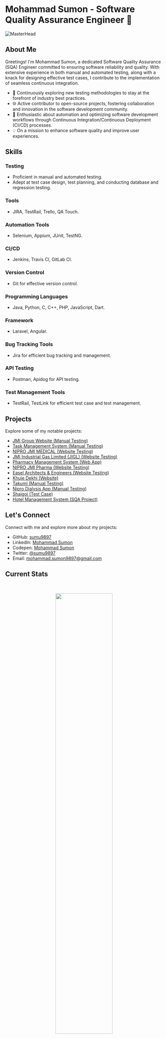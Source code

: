 # Mohammad Sumon - Software Quality Assurance Engineer 👋
![MasterHead](https://e0.pxfuel.com/wallpapers/460/450/desktop-wallpaper-qa-best-practices-to-deliver-stable-software-quality-assurance.jpg)
## About Me

Greetings! I'm Mohammad Sumon, a dedicated Software Quality Assurance (SQA) Engineer committed to ensuring software reliability and quality. With extensive experience in both manual and automated testing, along with a knack for designing effective test cases, I contribute to the implementation of seamless continuous integration.

- 🔬 Continuously exploring new testing methodologies to stay at the forefront of industry best practices.
- 🌐 Active contributor to open-source projects, fostering collaboration and innovation in the software development community.
- 🚀 Enthusiastic about automation and optimizing software development workflows through Continuous Integration/Continuous Deployment (CI/CD) processes.
- 💡 On a mission to enhance software quality and improve user experiences.

## Skills

### Testing
- Proficient in manual and automated testing.
- Adept at test case design, test planning, and conducting database and regression testing.

### Tools
- JIRA, TestRail, Trello, QA Touch.

### Automation Tools
- Selenium, Appium, JUnit, TestNG.

### CI/CD
- Jenkins, Travis CI, GitLab CI.

### Version Control
- Git for effective version control.

### Programming Languages
- Java, Python, C, C++, PHP, JavaScript, Dart.

### Framework
- Laravel, Angular.

### Bug Tracking Tools
- Jira for efficient bug tracking and management.

### API Testing
- Postman, Apidog for API testing.

### Test Management Tools
- TestRail, TestLink for efficient test case and test management.

## Projects

Explore some of my notable projects:

- [JMI Group Website (Manual Testing)](https://github.com/sumu9897/JMI-Group-Test)
- [Task Management System (Manual Testing)](https://github.com/sumu9897/Task-Management)
- [NIPRO JMI MEDICAL (Website Testing)](https://github.com/sumu9897/NIPRO-JMI-MEDICAL)
- [JMI Industrial Gas Limited (JIGL) (Website Testing)](https://github.com/sumu9897/JMI-Gas)
- [Pharmacy Management System (Web App)](https://github.com/sumu9897/Pharmacy-M-S)
- [NIPRO JMI Pharma (Website Testing)](https://github.com/sumu9897/NIPRO-JMI-Pharma)
- [Easel Architects & Engineers (Website Testing)](https://github.com/sumu9897/Easel-Architects)
- [Khuje Dekhi (Website)](https://khujedekhi.com/)
- [Takumi (Manual Testing)](https://github.com/sumu9897/Takumi)
- [Nipro Dialysis App (Manual Testing)](https://github.com/sumu9897/Nipro-Dialysis-App)
- [Shajgoj (Test Case)](https://github.com/sumu9897/Test-Case/tree/main/Shajgoj)
- [Hotel Management System (SQA Project)](https://github.com/sumu9897/S-Q-T)

## Let's Connect

Connect with me and explore more about my projects:
- GitHub: [sumu9897](https://github.com/sumu9897)
- LinkedIn: [Mohammad Sumon](https://www.linkedin.com/in/md-sumon9897/)
- Codepen: [Mohammad Sumon](https://codepen.io/mohammad-sumu)
- Twitter: [@sumu9897](https://twitter.com/sumu9897)
- Email: mohammad.sumon9897@gmail.com

## Current Stats

<br />
<p align="center">
  <img width="60%" src="https://github-readme-streak-stats.herokuapp.com?user=sumu9897&theme=aura&fire=EB5454)](https://git.io/streak-stats" />
</p>


## GitHub Stats

![Mohammad Sumon's GitHub Stats](https://github-readme-stats.vercel.app/api?username=sumu9897&show_icons=true&count_private=true&hide=contribs)
![Top Langs](https://github-readme-stats.vercel.app/api/top-langs/?username=sumu9897&layout=compact)

## Current overview
<div>
<div align="center">
<a href="https://app.daily.dev/mohammadsumon"><img src="https://api.daily.dev/devcards/ebba5d4d9f5f41e1a77ca91663611c21.png?r=qie" width="400" alt="Mohammad Sumon's Dev Card"/></a></div>

## Profile Views

![Profile Views](https://komarev.com/ghpvc/?username=sumu9897&color=brightgreen)

<p align="left">
  <a href="https://github.com/ryo-ma/github-profile-trophy">
    <img src="https://github-profile-trophy.vercel.app/?username=sumu9897" alt="sumu9897" />
  </a>
</p>

<p align="left">
  <a href="https://twitter.com/" target="blank">
    <img src="https://img.shields.io/twitter/follow/?logo=twitter&style=for-the-badge" alt="" />
  </a>
</p>

Thanks for stopping by! Feel free to reach out for any questions, suggestions, or collaboration opportunities. I'm always open to new challenges and interesting projects!
